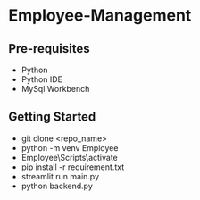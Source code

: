 # Employee-Management

## Pre-requisites
- Python
- Python IDE
- MySql Workbench

## Getting Started
- git clone <repo_name>
- python -m venv Employee
- Employee\Scripts\activate
- pip install -r requirement.txt
- streamlit run main.py
- python backend.py
